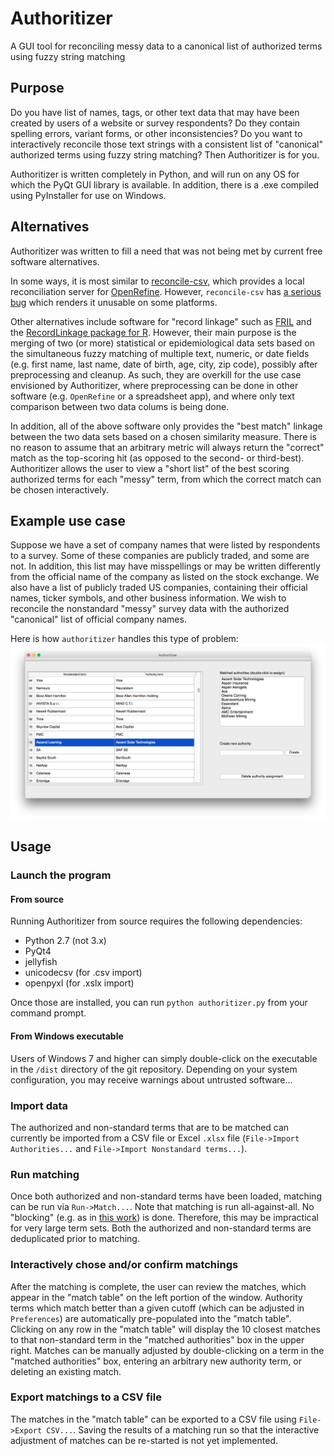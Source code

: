 # Authoritizer

A GUI tool for reconciling messy data to a canonical list of authorized terms using fuzzy string matching

## Purpose
Do you have list of names, tags, or other text data that may have been created by users of a website or survey respondents? Do they contain spelling errors, variant forms, or other inconsistencies? Do you want to interactively reconcile those text strings with a consistent list of "canonical" authorized terms using fuzzy string matching? Then Authoritizer is for you.

Authoritizer is written completely in Python, and will run on any OS for which the PyQt GUI library is available. In addition, there is a .exe compiled using PyInstaller for use on Windows.

## Alternatives
Authoritizer was written to fill a need that was not being met by current free software alternatives.

In some ways, it is most similar to [reconcile-csv](http://okfnlabs.org/reconcile-csv/), which provides a local reconciliation server for [OpenRefine](http://openrefine.org). However, `reconcile-csv` has [a serious bug](https://github.com/okfn/reconcile-csv/issues/23) which renders it unusable on some platforms.

Other alternatives include software for "record linkage" such as [FRIL](http://fril.sourceforge.net/) and the [RecordLinkage package for R](https://cran.r-project.org/web/packages/RecordLinkage/index.html). However, their main purpose is the merging of two (or more) statistical or epidemiological data sets based on the simultaneous fuzzy matching of multiple text, numeric, or date fields (e.g. first name, last name, date of birth, age, city, zip code), possibly after preprocessing and cleanup. As such, they are overkill for the use case envisioned by Authoritizer, where preprocessing can be done in other software (e.g. `OpenRefine` or a spreadsheet app), and where only text comparison between two data colums is being done.

In addition, all of the above software only provides the "best match" linkage between the two data sets based on a chosen similarity measure. There is no reason to assume that an arbitrary metric will always return the "correct" match as the top-scoring hit (as opposed to the second- or third-best). Authoritizer allows the user to view a "short list" of the best scoring authorized terms for each "messy" term, from which the correct match can be chosen interactively.

## Example use case
Suppose we have a set of company names that were listed by respondents to a survey. Some of these companies are publicly traded, and some are not. In addition, this list may have misspellings or may be written differently from the official name of the company as listed on the stock exchange. We also have a list of publicly traded US companies, containing their official names, ticker symbols, and other business information. We wish to reconcile the nonstandard "messy" survey data with the authorized "canonical" list of official company names.

Here is how `authoritizer` handles this type of problem:
![screenshot](https://github.com/MAndrecPhD/authoritizer/blob/develop/screen-shot.png)

## Usage
### Launch the program
#### From source
Running Authoritizer from source requires the following dependencies:
* Python 2.7 (not 3.x)
* PyQt4
* jellyfish
* unicodecsv (for .csv import)
* openpyxl (for .xslx import)

Once those are installed, you can run `python authoritizer.py` from your command prompt.

#### From Windows executable
Users of Windows 7 and higher can simply double-click on the executable in the `/dist` directory of the git repository. Depending on your system configuration, you may receive warnings about untrusted software...

### Import data
The authorized and non-standard terms that are to be matched can currently be imported from a CSV file or Excel `.xlsx` file (`File->Import Authorities...` and `File->Import Nonstandard terms...`).

### Run matching
Once both authorized and non-standard terms have been loaded, matching can be run via `Run->Match...`. Note that matching is run all-against-all. No "blocking" (e.g. as in [this work](http://datamining.anu.edu.au/publications/2003/kdd03-6pages.pdf)) is done. Therefore, this may be impractical for very large term sets. Both the authorized and non-standard terms are deduplicated prior to matching.

### Interactively chose and/or confirm matchings
After the matching is complete, the user can review the matches, which appear in the "match table" on the left portion of the window. Authority terms which match better than a given cutoff (which can be adjusted in `Preferences`) are automatically pre-populated into the "match table". Clicking on any row in the "match table" will display the 10 closest matches to that non-standard term in the "matched authorities" box in the upper right. Matches can be manually adjusted by double-clicking on a term in the "matched authorities" box, entering an arbitrary new authority term, or deleting an existing match.

### Export matchings to a CSV file
The matches in the "match table" can be exported to a CSV file using `File->Export CSV...`. Saving the results of a matching run so that the interactive adjustment of matches can be re-started is not yet implemented.



